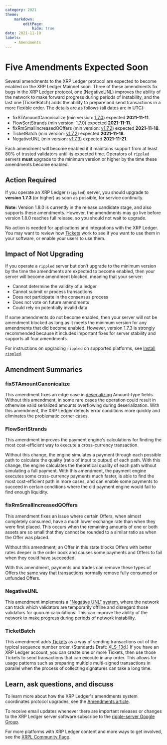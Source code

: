 ```yaml
---
category: 2021
theme:
    markdown:
        editPage:
            hide: true
date: 2021-11-10
labels:
    - Amendments
---
```

# Five Amendments Expected Soon

Several amendments to the XRP Ledger protocol are expected to become enabled on the XRP Ledger Mainnet soon. Three of these amendments fix bugs in the XRP Ledger protocol, one (NegativeUNL) improves the ability of the network to make forward progress during periods of instability, and the last one (TicketBatch) adds the ability to prepare and send transactions in a more flexible order. The details are as follows (all dates are in UTC):

- fixSTAmountCanonicalize (min version: [1.7.0](https://xrpl.org/blog/2021/rippled-1.7.0.html)) expected **2021-11-11**.
- FlowSortStrands (min version: [1.7.0](https://xrpl.org/blog/2021/rippled-1.7.0.html)) expected **2021-11-11**.
- fixRmSmallIncreasedQOffers (min version: [v1.7.2](https://xrpl.org/blog/2021/rippled-1.7.2.html)) expected **2021-11-18**.
- TicketBatch (min version: [v1.7.2](https://xrpl.org/blog/2021/rippled-1.7.2.html)) expected **2021-11-18**.
- NegativeUNL (min version: [v1.7.3](https://xrpl.org/blog/2021/rippled-1.7.3.html)) expected **2021-11-21**.

Each amendment will become enabled if it maintains support from at least 80% of trusted validators until its expected time. Operators of `rippled` servers **must** upgrade to the minimum version or higher by the time these amendments become enabled.

<!-- BREAK -->

## Action Required

If you operate an XRP Ledger (`rippled`) server, you should upgrade to **version 1.7.3** (or higher) as soon as possible, for service continuity.

**Note:** Version 1.8.0 is currently in the release candidate stage, and also supports these amendments. However, the amendments may go live before version 1.8.0 reaches full release, so you should not wait to upgrade.

No action is needed for applications and integrations with the XRP Ledger. You may want to review how [Tickets](https://xrpl.org/tickets.html) work to see if you want to use them in your software, or enable your users to use them.

## Impact of Not Upgrading

If you operate a `rippled` server but don’t upgrade to the minimum version by the time the amendments are expected to become enabled, then your server will become amendment blocked, meaning that your server:

* Cannot determine the validity of a ledger
* Cannot submit or process transactions
* Does not participate in the consensus process
* Does not vote on future amendments
* Could rely on potentially invalid data

If some amendments do not become enabled, then your server will not be amendment blocked as long as it meets the minimum version for any amendments that did become enabled. However, version 1.7.3 is strongly recommended because it includes important fixes for server stability and supports all four amendments.

For instructions on upgrading `rippled` on supported platforms, see [Install `rippled`](https://xrpl.org/install-rippled.html).

## Amendment Summaries

### fixSTAmountCanonicalize

This amendment fixes an edge case in [deserializing](https://xrpl.org/serialization.html) Amount-type fields. Without this amendment, in some rare cases the operation could result in otherwise valid serialized amounts overflowing during deserialization. With this amendment, the XRP Ledger detects error conditions more quickly and eliminates the problematic corner cases.


### FlowSortStrands

This amendment improves the payment engine's calculations for finding the most cost-efficient way to execute a cross-currency transaction.

Without this change, the engine simulates a payment through each possible path to calculate the quality (ratio of input to output) of each path. With this change, the engine calculates the theoretical quality of each path without simulating a full payment. With this amendment, the payment engine executes some cross-currency payments much faster, is able to find the most cost-efficient path in more cases, and can enable some payments to succeed in certain conditions where the old payment engine would fail to find enough liquidity.


### fixRmSmallIncreasedQOffers

This amendment fixes an issue where certain Offers, when almost completely consumed, have a much lower exchange rate than when they were first placed. This occurs when the remaining amounts of one or both assets are so small that they cannot be rounded to a similar ratio as when the Offer was placed.

Without this amendment, an Offer in this state blocks Offers with better rates deeper in the order book and causes some payments and Offers to fail when they could have succeeded.

With this amendment, payments and trades can remove these types of Offers the same way that transactions normally remove fully consumed or unfunded Offers.


### NegativeUNL

This amendment implements a ["Negative UNL" system](https://xrpl.org/negative-unl.html), where the network can track which validators are temporarily offline and disregard those validators for quorum calculations. This can improve the ability of the network to make progress during periods of network instability.


### TicketBatch

This amendment adds [Tickets](https://xrpl.org/tickets.html) as a way of sending transactions out of the typical sequence number order. (Standards Draft: [XLS-13d](https://github.com/XRPLF/XRPL-Standards/issues/16).) If you have an XRP Ledger account, you can create one or more Tickets, then use those Tickets to send transactions that can execute in any order. This allows for usage patterns such as preparing multiple multi-signed transactions in parallel when the process of collecting signatures can take a long time.


## Learn, ask questions, and discuss

To learn more about how the XRP Ledger's amendments system coordinates protocol upgrades, see the [Amendments article](https://xrpl.org/amendments.html).

To receive email updates whenever there are important releases or changes to the XRP Ledger server software subscribe to the [ripple-server Google Group](https://groups.google.com/forum/#!forum/ripple-server).

For more platforms with XRP Ledger content and more ways to get involved, see the [XRPL Community Page](https://xrpl.org/contribute.html).

